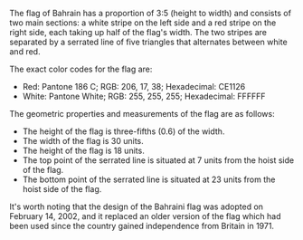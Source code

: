 The flag of Bahrain has a proportion of 3:5 (height to width) and consists of two main sections: a white stripe on the left side and a red stripe on the right side, each taking up half of the flag's width. The two stripes are separated by a serrated line of five triangles that alternates between white and red. 

The exact color codes for the flag are:

- Red: Pantone 186 C; RGB: 206, 17, 38; Hexadecimal: CE1126
- White: Pantone White; RGB: 255, 255, 255; Hexadecimal: FFFFFF

The geometric properties and measurements of the flag are as follows:

- The height of the flag is three-fifths (0.6) of the width.
- The width of the flag is 30 units.
- The height of the flag is 18 units.
- The top point of the serrated line is situated at 7 units from the hoist side of the flag.
- The bottom point of the serrated line is situated at 23 units from the hoist side of the flag.

It's worth noting that the design of the Bahraini flag was adopted on February 14, 2002, and it replaced an older version of the flag which had been used since the country gained independence from Britain in 1971.